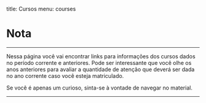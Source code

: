 title: Cursos
menu: courses

# Nota
---

Nessa página você vai encontrar links para informações dos cursos dados no período corrente e anteriores. Pode ser interessante que você olhe os anos anteriores para avaliar a quantidade de atenção que deverá ser dada no ano corrente caso você esteja matriculado.

Se você é apenas um curioso, sinta-se à vontade de navegar no material.

---
